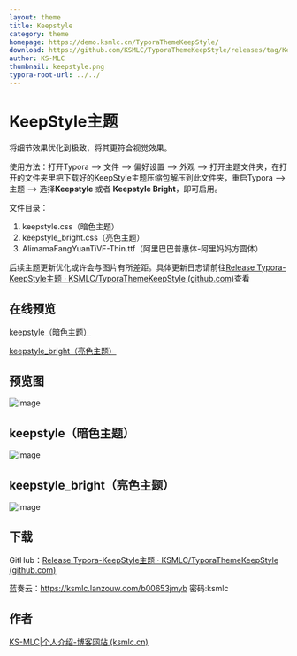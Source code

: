 ```yaml
---
layout: theme
title: Keepstyle
category: theme
homepage: https://demo.ksmlc.cn/TyporaThemeKeepStyle/
download: https://github.com/KSMLC/TyporaThemeKeepStyle/releases/tag/KeepStyle
author: KS-MLC
thumbnail: keepstyle.png
typora-root-url: ../../
---
```

# KeepStyle主题

将细节效果优化到极致，将其更符合视觉效果。

使用方法：打开Typora --> 文件 --> 偏好设置 --> 外观 --> 打开主题文件夹，在打开的文件夹里把下载好的KeepStyle主题压缩包解压到此文件夹，重启Typora --> 主题 --> 选择**Keepstyle** 或者 **Keepstyle Bright**，即可启用。

文件目录：

1. keepstyle.css（暗色主题）
2. keepstyle_bright.css（亮色主题）
3. AlimamaFangYuanTiVF-Thin.ttf（阿里巴巴普惠体-阿里妈妈方圆体）

后续主题更新优化或许会与图片有所差距。具体更新日志请前往[Release Typora-KeepStyle主题 · KSMLC/TyporaThemeKeepStyle (github.com)](https://github.com/KSMLC/TyporaThemeKeepStyle/releases/tag/KeepStyle)查看

## 在线预览

[keepstyle（暗色主题）](https://demo.ksmlc.cn/TyporaThemeKeepStyle/index.html)

[keepstyle_bright（亮色主题）](https://demo.ksmlc.cn/TyporaThemeKeepStyle/index1.html)

## 预览图

<img src="https://demo.ksmlc.cn/TyporaThemeKeepStyle/image/keepstyle.png" alt="image" />

## keepstyle（暗色主题）

<img src="https://demo.ksmlc.cn/TyporaThemeKeepStyle/image/keepstyle_dark.png" alt="image" />

## keepstyle_bright（亮色主题）

<img src="https://demo.ksmlc.cn/TyporaThemeKeepStyle/image/keepstyle_bright.png" alt="image" />

## 下载

GitHub：[Release Typora-KeepStyle主题 · KSMLC/TyporaThemeKeepStyle (github.com)](https://github.com/KSMLC/TyporaThemeKeepStyle/releases/tag/KeepStyle)

蓝奏云：https://ksmlc.lanzouw.com/b00653jmyb  密码:ksmlc

## 作者

[KS-MLC|个人介绍-博客网站 (ksmlc.cn)](https://ksmlc.cn/)
